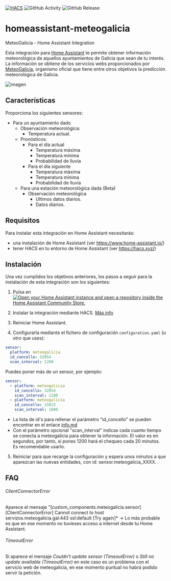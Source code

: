 [![HACS](https://img.shields.io/badge/HACS-Default-orange.svg)](https://hacs.xyz)
![GitHub Activity](https://img.shields.io/github/commit-activity/m/danieldiazi/homeassistant-meteogalicia?label=commits)
![GitHub Release](https://img.shields.io/github/v/release/danieldiazi/homeassistant-meteogalicia)

# homeassistant-meteogalicia
MeteoGalicia - Home Assistant Integration

Esta integración para [Home Assistant](https://www.home-assistant.io/) te permite obtener información meteorológica de aquellos ayuntamientos de Galicia que sean de tu interés. La información se obtiene de los servicios webs proporcionados por [MeteoGalicia](https://www.meteogalicia.gal/), organismo oficial que tiene entre otros objetivos la predicción meteorológica de Galicia.

![imagen](https://user-images.githubusercontent.com/3638478/191593829-b1ad8bec-b456-4023-9d4d-0e17796d27cc.png)

## Características

Proporciona los siguientes sensores:

- Para un ayuntamiento dado
  - Observación meteorológica:
    - Temperatura actual.
  - Pronósticos:
    - Para el día actual
      - Temperatura máxima
      - Temperatura mínima
      - Probabilidad de lluvia
    - Para el día siguiente
      - Temperatura máxima
      - Temperatura mínima
      - Probabilidad de lluvia
  - Para una estación meteorológica dada (Beta)
    -   Observación meteorológica
        -  Ultimos datos diarios.
        -  Datos diarios.
  
  


## Requisitos

Para instalar esta integración en Home Assistant necesitarás:

* una instalación de Home Assistant (ver <https://www.home-assistant.io/>)
* tener HACS en tu entorno de Home Assistant (ver <https://hacs.xyz/>)


## Instalación
Una vez cumplidos los objetivos anteriores, los pasos a seguir para la instalación de esta integración son los siguientes:

1. Pulsa en [![Open your Home Assistant instance and open a repository inside the Home Assistant Community Store.](https://my.home-assistant.io/badges/hacs_repository.svg)](https://my.home-assistant.io/redirect/hacs_repository/?owner=danieldiazi&repository=homeassistant-meteogalicia&category=integration)
  
2. Instalar la integración mediante HACS. [Más info](docs/HACS_add_integration.md)

3. Reiniciar Home Assistant.

4. Configurarla mediante el fichero de configuración `configuration.yaml` (u otro que uses):

``` yaml
sensor:
  platform: meteogalicia
  id_concello: 32054
  scan_interval: 1200

```

Puedes poner más de un sensor, por ejemplo:

``` yaml
sensor:
  - platform: meteogalicia
    id_concello: 32054
    scan_interval: 1200
  - platform: meteogalicia
    id_concello: 15023
    scan_interval: 1800
```


- La lista de id's para rellenar el parámetro "id_concello" se pueden encontrar en el enlace [info.md](info.md)
- Con el parámetro opcional "scan_interval" indicas cada cuanto tiempo se conecta a meteogalicia para obtener la información. El valor es en segundos, por tanto, si pones 1200  hará el chequeo cada 20 minutos. Es recomendable usarlo.

5. Reiniciar para que recarge la configuración y espera unos minutos a que aparezcan las nuevas entidades, con id: sensor.meteogalicia_XXXX.


## FAQ

###### ClientConnectorError
Aparece el mensaje "[custom_components.meteogalicia.sensor] [ClientConnectorError] Cannot connect to host servizos.meteogalicia.gal:443 ssl:default [Try again]* -> Lo más probable es que en ese momento no tuvieses acceso a internet desde tu Home Assistant.



###### TimeoutError
Si aparece el mensaje *Couldn't update sensor (TimeoutError)* o *Still no update available (TimeoutError)* en este caso es un problema con el servicio web de meteogalicia, en ese momento puntual no habrá podido servir la petición.
